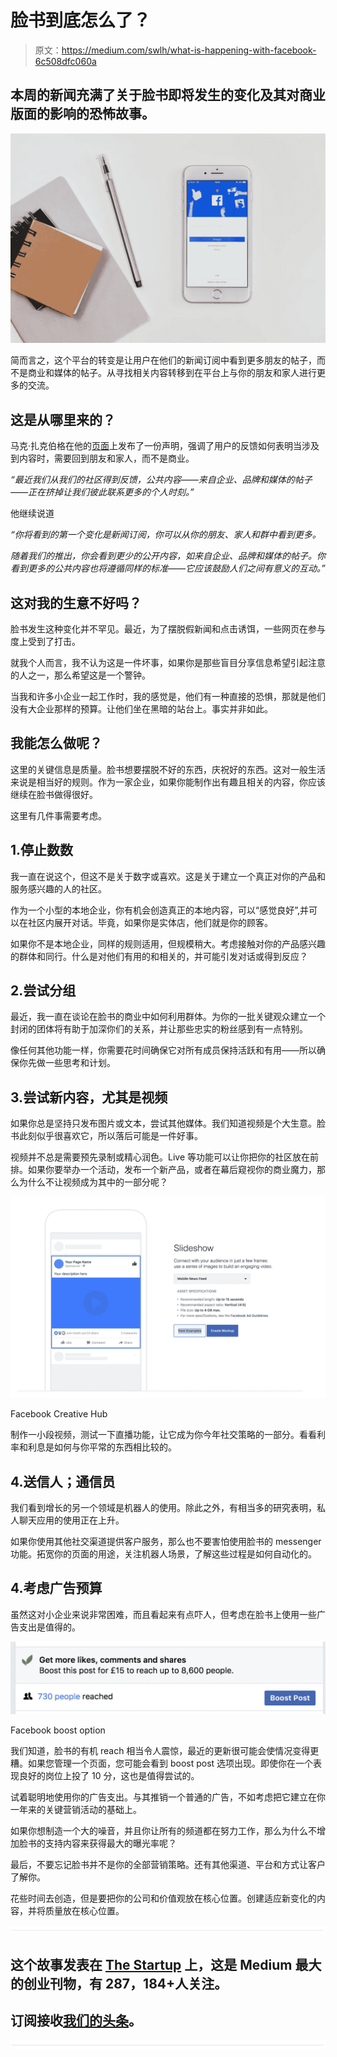 # 脸书到底怎么了？

> 原文：<https://medium.com/swlh/what-is-happening-with-facebook-6c508dfc060a>

## 本周的新闻充满了关于脸书即将发生的变化及其对商业版面的影响的恐怖故事。

![](img/03aaf65819cd0acb98734344da16babe.png)

简而言之，这个平台的转变是让用户在他们的新闻订阅中看到更多朋友的帖子，而不是商业和媒体的帖子。从寻找相关内容转移到在平台上与你的朋友和家人进行更多的交流。

## 这是从哪里来的？

马克·扎克伯格在他的[页面](https://www.facebook.com/zuck/posts/10104413015393571)上发布了一份声明，强调了用户的反馈如何表明当涉及到内容时，需要回到朋友和家人，而不是商业。

*“最近我们从我们的社区得到反馈，公共内容——来自企业、品牌和媒体的帖子——正在挤掉让我们彼此联系更多的个人时刻。”*

他继续说道

*“你将看到的第一个变化是新闻订阅，你可以从你的朋友、家人和群中看到更多。*

*随着我们的推出，你会看到更少的公开内容，如来自企业、品牌和媒体的帖子。你看到更多的公共内容也将遵循同样的标准——它应该鼓励人们之间有意义的互动。”*

## 这对我的生意不好吗？

脸书发生这种变化并不罕见。最近，为了摆脱假新闻和点击诱饵，一些网页在参与度上受到了打击。

就我个人而言，我不认为这是一件坏事，如果你是那些盲目分享信息希望引起注意的人之一，那么希望这是一个警钟。

当我和许多小企业一起工作时，我的感觉是，他们有一种直接的恐惧，那就是他们没有大企业那样的预算。让他们坐在黑暗的站台上。事实并非如此。

## 我能怎么做呢？

这里的关键信息是质量。脸书想要摆脱不好的东西，庆祝好的东西。这对一般生活来说是相当好的规则。作为一家企业，如果你能制作出有趣且相关的内容，你应该继续在脸书做得很好。

这里有几件事需要考虑。

## 1.停止数数

我一直在说这个，但这不是关于数字或喜欢。这是关于建立一个真正对你的产品和服务感兴趣的人的社区。

作为一个小型的本地企业，你有机会创造真正的本地内容，可以“感觉良好”,并可以在社区内展开对话。毕竟，如果你是实体店，他们就是你的顾客。

如果你不是本地企业，同样的规则适用，但规模稍大。考虑接触对你的产品感兴趣的群体和同行。什么是对他们有用的和相关的，并可能引发对话或得到反应？

## 2.尝试分组

最近，我一直在谈论在脸书的商业中如何利用群体。为你的一批关键观众建立一个封闭的团体将有助于加深你们的关系，并让那些忠实的粉丝感到有一点特别。

像任何其他功能一样，你需要花时间确保它对所有成员保持活跃和有用——所以确保你先做一些思考和计划。

## 3.尝试新内容，尤其是视频

如果你总是坚持只发布图片或文本，尝试其他媒体。我们知道视频是个大生意。脸书此刻似乎很喜欢它，所以落后可能是一件好事。

视频并不总是需要预先录制或精心润色。Live 等功能可以让你把你的社区放在前排。如果你要举办一个活动，发布一个新产品，或者在幕后窥视你的商业魔力，那么为什么不让视频成为其中的一部分呢？

![](img/996cc0184481ae36d5c99e3627063635.png)

Facebook Creative Hub

制作一小段视频，测试一下直播功能，让它成为你今年社交策略的一部分。看看利率和利息是如何与你平常的东西相比较的。

## 4.送信人；通信员

我们看到增长的另一个领域是机器人的使用。除此之外，有相当多的研究表明，私人聊天应用的使用正在上升。

如果你使用其他社交渠道提供客户服务，那么也不要害怕使用脸书的 messenger 功能。拓宽你的页面的用途，关注机器人场景，了解这些过程是如何自动化的。

## 4.考虑广告预算

虽然这对小企业来说非常困难，而且看起来有点吓人，但考虑在脸书上使用一些广告支出是值得的。

![](img/39f252497bf83b9d38f7ecc4c654ac29.png)

Facebook boost option

我们知道，脸书的有机 reach 相当令人震惊，最近的更新很可能会使情况变得更糟。如果您管理一个页面，您可能会看到 boost post 选项出现。即使你在一个表现良好的岗位上投了 10 分，这也是值得尝试的。

试着聪明地使用你的广告支出。与其推销一个普通的广告，不如考虑把它建立在你一年来的关键营销活动的基础上。

如果你想制造一个大的噪音，并且你让所有的频道都在努力工作，那么为什么不增加脸书的支持内容来获得最大的曝光率呢？

最后，不要忘记脸书并不是你的全部营销策略。还有其他渠道、平台和方式让客户了解你。

花些时间去创造，但是要把你的公司和价值观放在核心位置。创建适应新变化的内容，并将质量放在核心位置。

![](img/731acf26f5d44fdc58d99a6388fe935d.png)

## 这个故事发表在 [The Startup](https://medium.com/swlh) 上，这是 Medium 最大的创业刊物，有 287，184+人关注。

## 订阅接收[我们的头条](http://growthsupply.com/the-startup-newsletter/)。

![](img/731acf26f5d44fdc58d99a6388fe935d.png)